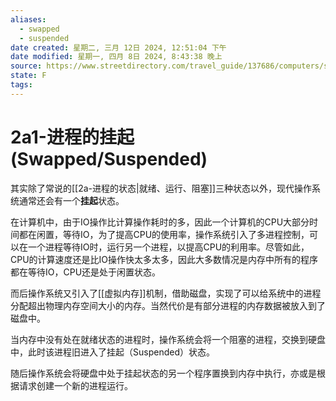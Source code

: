 ```yaml
---
aliases:
  - swapped
  - suspended
date created: 星期二, 三月 12日 2024, 12:51:04 下午
date modified: 星期一, 四月 8日 2024, 8:43:38 晚上
source: https://www.streetdirectory.com/travel_guide/137686/computers/suspended_process.html
state: F
tags: 
---
```


# 2a1-进程的挂起 (Swapped/Suspended)

其实除了常说的[[2a-进程的状态|就绪、运行、阻塞]]三种状态以外，现代操作系统通常还会有一个**挂起**状态。

在计算机中，由于IO操作比计算操作耗时的多，因此一个计算机的CPU大部分时间都在闲置，等待IO，为了提高CPU的使用率，操作系统引入了多进程控制，可以在一个进程等待IO时，运行另一个进程，以提高CPU的利用率。尽管如此，CPU的计算速度还是比IO操作快太多太多，因此大多数情况是内存中所有的程序都在等待IO，CPU还是处于闲置状态。

而后操作系统又引入了[[虚拟内存]]机制，借助磁盘，实现了可以给系统中的进程分配超出物理内存空间大小的内存。当然代价是有部分进程的内存数据被放入到了磁盘中。

当内存中没有处在就绪状态的进程时，操作系统会将一个阻塞的进程，交换到硬盘中，此时该进程旧进入了挂起（Suspended）状态。

随后操作系统会将硬盘中处于挂起状态的另一个程序置换到内存中执行，亦或是根据请求创建一个新的进程运行。